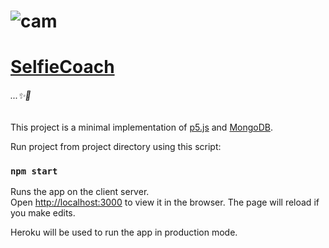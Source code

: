 # ![cam]

# [SelfieCoach](https://github.com/milleriishaun/selfiecoach/ "view on GitHub")

###### ...✨🤳

This project is a minimal implementation of [p5.js](https://p5js.org/) and [MongoDB](https://www.mongodb.com/).

Run project from project directory using this script:

### `npm start`

Runs the app on the client server.<br />
Open [http://localhost:3000](http://localhost:3000) to view it in the browser.
The page will reload if you make edits.<br />

Heroku will be used to run the app in production mode.

[cam]: https://imgur.com/nAyKuuw.jpg
